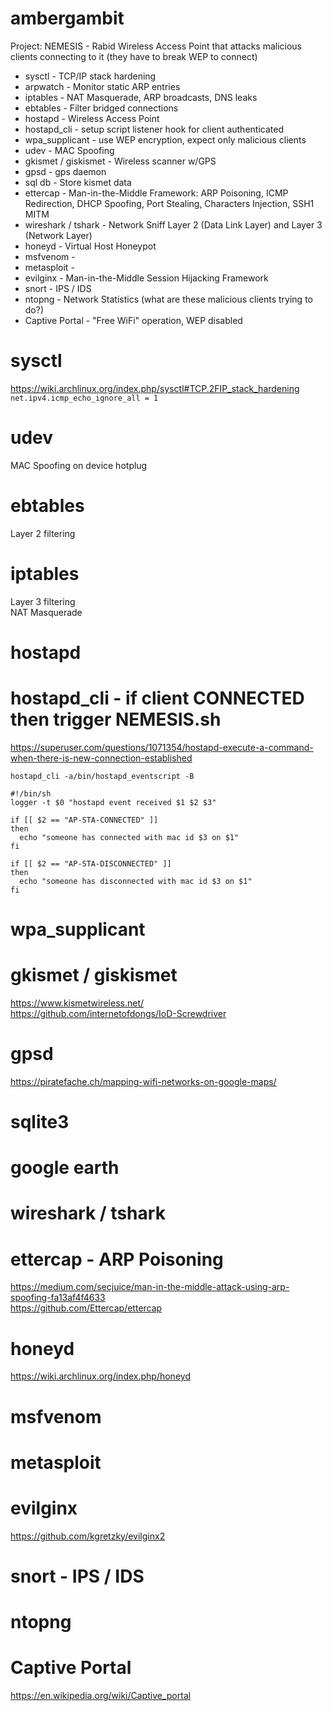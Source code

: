 # ambergambit  
Project: NEMESIS - Rabid Wireless Access Point that attacks malicious clients connecting to it (they have to break WEP to connect)
* sysctl - TCP/IP stack hardening  
* arpwatch - Monitor static ARP entries  
* iptables - NAT Masquerade, ARP broadcasts, DNS leaks  
* ebtables - Filter bridged connections  
* hostapd - Wireless Access Point  
* hostapd_cli - setup script listener hook for client authenticated  
* wpa_supplicant - use WEP encryption, expect only malicious clients  
* udev - MAC Spoofing  
* gkismet / giskismet - Wireless scanner w/GPS  
* gpsd - gps daemon  
* sql db - Store kismet data  
* ettercap - Man-in-the-Middle Framework: ARP Poisoning, ICMP Redirection, DHCP Spoofing, Port Stealing, Characters Injection, SSH1 MITM  
* wireshark / tshark - Network Sniff Layer 2 (Data Link Layer) and Layer 3 (Network Layer)  
* honeyd - Virtual Host Honeypot  
* msfvenom -  
* metasploit -  
* evilginx - Man-in-the-Middle Session Hijacking Framework  
* snort - IPS / IDS  
* ntopng - Network Statistics (what are these malicious clients trying to do?)  
* Captive Portal - "Free WiFi" operation, WEP disabled  

# sysctl  
https://wiki.archlinux.org/index.php/sysctl#TCP.2FIP_stack_hardening  
`net.ipv4.icmp_echo_ignore_all = 1`  


# udev  
MAC Spoofing on device hotplug  


# ebtables  
Layer 2 filtering  


# iptables  
Layer 3 filtering  
NAT Masquerade  


# hostapd  


# hostapd_cli - if client CONNECTED then trigger NEMESIS.sh  
https://superuser.com/questions/1071354/hostapd-execute-a-command-when-there-is-new-connection-established  

`hostapd_cli -a/bin/hostapd_eventscript -B`  

```
#!/bin/sh
logger -t $0 "hostapd event received $1 $2 $3"

if [[ $2 == "AP-STA-CONNECTED" ]]
then
  echo "someone has connected with mac id $3 on $1"
fi

if [[ $2 == "AP-STA-DISCONNECTED" ]]
then
  echo "someone has disconnected with mac id $3 on $1"
fi
```


# wpa_supplicant  


# gkismet / giskismet  
https://www.kismetwireless.net/  
https://github.com/internetofdongs/IoD-Screwdriver  


# gpsd  
https://piratefache.ch/mapping-wifi-networks-on-google-maps/  


# sqlite3  


# google earth  


# wireshark / tshark  


# ettercap - ARP Poisoning  
https://medium.com/secjuice/man-in-the-middle-attack-using-arp-spoofing-fa13af4f4633  
https://github.com/Ettercap/ettercap  


# honeyd  
https://wiki.archlinux.org/index.php/honeyd  


# msfvenom  


# metasploit  


# evilginx  
https://github.com/kgretzky/evilginx2  


# snort - IPS / IDS


# ntopng  

# Captive Portal  
https://en.wikipedia.org/wiki/Captive_portal  

